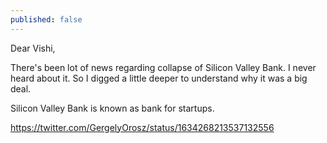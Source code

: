 ```yaml
---
published: false
---
```

Dear Vishi,

There's been lot of news regarding collapse of Silicon Valley Bank. I never heard about it. So I digged a little deeper to understand why it was a big deal. 

Silicon Valley Bank is known as bank for startups.

https://twitter.com/GergelyOrosz/status/1634268213537132556

